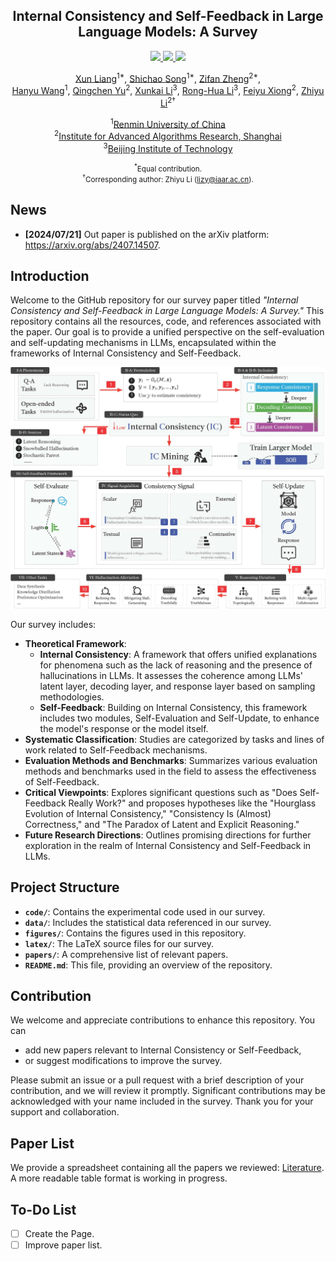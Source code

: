 <div align="center"><h2>Internal Consistency and Self-Feedback in Large Language Models: A Survey</h2></div>

<p align="center">
    <!-- arxiv badges -->
    <a href="https://arxiv.org/abs/2407.14507">
        <img src="https://img.shields.io/badge/Paper-red?style=flat&logo=arxiv">
    </a>
    <!-- Github -->
    <a href="https://github.com/IAAR-Shanghai/ICSFSurvey">
        <img src="https://img.shields.io/badge/Code-black?style=flat&logo=github">
    </a>
    <!-- Yuque -->
    <a href="https://www.yuque.com/zhiyu-n2wnm/ugzwgf/gmqfkfigd6xw26eg?singleDoc#pBc8">
        <img src="https://img.shields.io/badge/Paper--List-white?style=flat&logo=googlesheets">
    </a>
</p>

<div align="center">
    <p>
        <a href="https://scholar.google.com/citations?user=d0E7YlcAAAAJ">Xun Liang</a><sup>1*</sup>, 
        <a href="https://ki-seki.github.io/">Shichao Song</a><sup>1*</sup>, 
        <a href="https://github.com/fan2goa1">Zifan Zheng</a><sup>2*</sup>, <br>
        <a href="https://github.com/MarrytheToilet">Hanyu Wang</a><sup>1</sup>, 
        <a href="https://github.com/Duguce">Qingchen Yu</a><sup>2</sup>, 
        <a href="https://xkli-allen.github.io/">Xunkai Li</a><sup>3</sup>, 
        <a href="https://ronghuali.github.io/index.html">Rong-Hua Li</a><sup>3</sup>, 
        <a href="https://scholar.google.com/citations?user=GOKgLdQAAAAJ">Feiyu Xiong</a><sup>2</sup>, 
        <a href="https://www.semanticscholar.org/author/Zhiyu-Li/2268429641">Zhiyu Li</a><sup>2†</sup>
    </p>
    <p>
        <sup>1</sup><a href="https://en.ruc.edu.cn/">Renmin University of China</a> <br>
        <sup>2</sup><a href="https://www.iaar.ac.cn/">Institute for Advanced Algorithms Research, Shanghai</a> <br>
        <sup>3</sup><a href="https://english.bit.edu.cn/">Beijing Institute of Technology</a>
    </p>
</div>

<div align="center"><small><sup>*</sup>Equal contribution.</small></div>
<div align="center"><small><sup>†</sup>Corresponding author: Zhiyu Li (<a href="mailto:lizy@iaar.ac.cn">lizy@iaar.ac.cn</a>).</small></div>

## News

- **[2024/07/21]** Out paper is published on the arXiv platform: https://arxiv.org/abs/2407.14507.

## Introduction

Welcome to the GitHub repository for our survey paper titled *"Internal Consistency and Self-Feedback in Large Language Models: A Survey."* This repository contains all the resources, code, and references associated with the paper. Our goal is to provide a unified perspective on the self-evaluation and self-updating mechanisms in LLMs, encapsulated within the frameworks of Internal Consistency and Self-Feedback. 

![Article Framework](figures/article_framework.jpg)

Our survey includes:

- **Theoretical Framework**: 
   - **Internal Consistency**: A framework that offers unified explanations for phenomena such as the lack of reasoning and the presence of hallucinations in LLMs. It assesses the coherence among LLMs' latent layer, decoding layer, and response layer based on sampling methodologies.
   - **Self-Feedback**: Building on Internal Consistency, this framework includes two modules, Self-Evaluation and Self-Update, to enhance the model's response or the model itself.
- **Systematic Classification**: Studies are categorized by tasks and lines of work related to Self-Feedback mechanisms.
- **Evaluation Methods and Benchmarks**: Summarizes various evaluation methods and benchmarks used in the field to assess the effectiveness of Self-Feedback.
- **Critical Viewpoints**: Explores significant questions such as "Does Self-Feedback Really Work?" and proposes hypotheses like the "Hourglass Evolution of Internal Consistency," "Consistency Is (Almost) Correctness," and "The Paradox of Latent and Explicit Reasoning."
- **Future Research Directions**: Outlines promising directions for further exploration in the realm of Internal Consistency and Self-Feedback in LLMs.

## Project Structure

- **`code/`**: Contains the experimental code used in our survey.
- **`data/`**: Includes the statistical data referenced in our survey.
- **`figures/`**: Contains the figures used in this repository.
- **`latex/`**: The LaTeX source files for our survey.
- **`papers/`**: A comprehensive list of relevant papers.
- **`README.md`**: This file, providing an overview of the repository.

## Contribution

We welcome and appreciate contributions to enhance this repository. You can

* add new papers relevant to Internal Consistency or Self-Feedback, 
* or suggest modifications to improve the survey. 

Please submit an issue or a pull request with a brief description of your contribution, and we will review it promptly. Significant contributions may be acknowledged with your name included in the survey. Thank you for your support and collaboration.

## Paper List

We provide a spreadsheet containing all the papers we reviewed: [Literature](https://www.yuque.com/zhiyu-n2wnm/ugzwgf/gmqfkfigd6xw26eg?singleDoc#pBc8). A more readable table format is working in progress.

## To-Do List

- [ ] Create the Page.
- [ ] Improve paper list.
